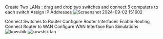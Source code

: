 Create Two LANs : drag and drop two switches and connect 5 computers to each switch 
Assign IP Addresses
![Screenshot 2024-09-02 151602](https://github.com/user-attachments/assets/3ee7a6af-cf36-4e5b-81b3-03dc2aac610e)

Connect Switches to Router
Configure Router Interfaces
Enable Routing
Connect Router to WAN
Configure WAN Interface
Run Simulations
![kowshik](https://github.com/user-attachments/assets/c46434d5-2e3e-4156-bd66-43307a7dacf7)
![kowshik lan](https://github.com/user-attachments/assets/a3a00265-c7b1-4332-af3d-f401af0f612a)
